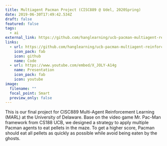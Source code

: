 ```yaml
---
title: Multiagent Pacman Project (CISC889 @ Udel, 2020Spring)
date: 2019-06-30T17:49:42.534Z
draft: false
featured: false
tags:
  - ai
external_link: https://github.com/hanglearning/ucb-pacman-multiagent-reinforcement
links:
  - url: https://github.com/hanglearning/ucb-pacman-multiagent-reinforcement
    icon_pack: fab
    icon: github
    name: Code
  - url: https://www.youtube.com/embed/X_JOLY-A14g
    name: Presentation
    icon_pack: fab
    icon: youtube
image:
  filename: ""
  focal_point: Smart
  preview_only: false
---
```

This is our final project for CISC889 Multi-Agent Reinforcement Learning (MARL) at the University of Delaware. Base on the video game Mr. Pac-Man framework from CS188 UCB, we designed a strategy to apply multiple Pacman agents to eat pellets in the maze. To get a higher score, Pacman should eat all pellets as quickly as possible while avoid being eaten by the ghosts.